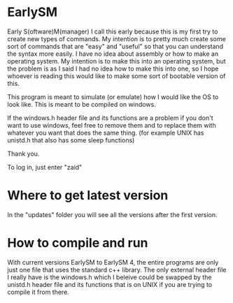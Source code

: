 # EarlySM
Early S(oftware)M(manager)
I call this early because this is my first try to create new types of commands. My intention is to pretty much create some sort of commands that are "easy" and "useful" so that you can understand the syntax more easily. I have no idea about assembly or how to make an operating system. My intention is to make this into an operating system, but the problem is as I said I had no idea how to make this into one, so I hope whoever is reading this would like to make some sort of bootable version of this.

This program is meant to simulate (or emulate) how I would like the OS to look like. This is meant to be compiled on windows.

If the windows.h header file and its functions are a problem if you don't want to use windows, feel free to remove them and to replace them with whatever you want that does the same thing. (for example UNIX has unistd.h that also has some sleep functions)

Thank you.

To log in, just enter "zaid"
# Where to get latest version
In the "updates" folder you will see all the versions after the first version.
# How to compile and run
With current versions EarlySM to EarlySM 4, the entire programs are only just one file that uses the standard c++ library. The only external header file I really have is the windows.h which I beleive could be swapped by the unistd.h header file and its functions that is on UNIX if you are trying to compile it from there.
